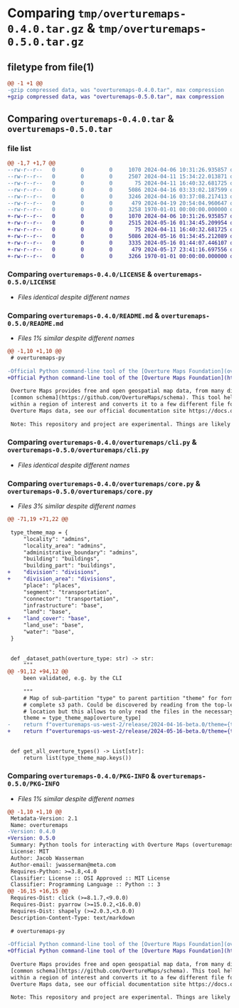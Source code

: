 # Comparing `tmp/overturemaps-0.4.0.tar.gz` & `tmp/overturemaps-0.5.0.tar.gz`

## filetype from file(1)

```diff
@@ -1 +1 @@
-gzip compressed data, was "overturemaps-0.4.0.tar", max compression
+gzip compressed data, was "overturemaps-0.5.0.tar", max compression
```

## Comparing `overturemaps-0.4.0.tar` & `overturemaps-0.5.0.tar`

### file list

```diff
@@ -1,7 +1,7 @@
--rw-r--r--   0        0        0     1070 2024-04-06 10:31:26.935857 overturemaps-0.4.0/LICENSE
--rw-r--r--   0        0        0     2507 2024-04-11 15:34:22.013871 overturemaps-0.4.0/README.md
--rw-r--r--   0        0        0       75 2024-04-11 16:40:32.681725 overturemaps-0.4.0/overturemaps/__init__.py
--rw-r--r--   0        0        0     5086 2024-04-16 03:33:02.187599 overturemaps-0.4.0/overturemaps/cli.py
--rw-r--r--   0        0        0     3246 2024-04-16 03:37:08.217413 overturemaps-0.4.0/overturemaps/core.py
--rw-r--r--   0        0        0      479 2024-04-19 20:54:04.960647 overturemaps-0.4.0/pyproject.toml
--rw-r--r--   0        0        0     3258 1970-01-01 00:00:00.000000 overturemaps-0.4.0/PKG-INFO
+-rw-r--r--   0        0        0     1070 2024-04-06 10:31:26.935857 overturemaps-0.5.0/LICENSE
+-rw-r--r--   0        0        0     2515 2024-05-16 01:34:45.209954 overturemaps-0.5.0/README.md
+-rw-r--r--   0        0        0       75 2024-04-11 16:40:32.681725 overturemaps-0.5.0/overturemaps/__init__.py
+-rw-r--r--   0        0        0     5086 2024-05-16 01:34:45.212089 overturemaps-0.5.0/overturemaps/cli.py
+-rw-r--r--   0        0        0     3335 2024-05-16 01:44:07.446107 overturemaps-0.5.0/overturemaps/core.py
+-rw-r--r--   0        0        0      479 2024-05-17 23:41:16.697556 overturemaps-0.5.0/pyproject.toml
+-rw-r--r--   0        0        0     3266 1970-01-01 00:00:00.000000 overturemaps-0.5.0/PKG-INFO
```

### Comparing `overturemaps-0.4.0/LICENSE` & `overturemaps-0.5.0/LICENSE`

 * *Files identical despite different names*

### Comparing `overturemaps-0.4.0/README.md` & `overturemaps-0.5.0/README.md`

 * *Files 1% similar despite different names*

```diff
@@ -1,10 +1,10 @@
 # overturemaps-py
 
-Official Python command-line tool of the [Overture Maps Foundation](overturemaps.org)
+Official Python command-line tool of the [Overture Maps Foundation](https://overturemaps.org)
 
 Overture Maps provides free and open geospatial map data, from many different sources and normalized to a
 [common schema](https://github.com/OvertureMaps/schema). This tool helps to download Overture data
 within a region of interest and converts it to a few different file formats. For more information about accessing
 Overture Maps data, see our official documentation site https://docs.overturemaps.org.
 
 Note: This repository and project are experimental. Things are likely change including the user interface
```

### Comparing `overturemaps-0.4.0/overturemaps/cli.py` & `overturemaps-0.5.0/overturemaps/cli.py`

 * *Files identical despite different names*

### Comparing `overturemaps-0.4.0/overturemaps/core.py` & `overturemaps-0.5.0/overturemaps/core.py`

 * *Files 3% similar despite different names*

```diff
@@ -71,19 +71,22 @@
 
 type_theme_map = {
     "locality": "admins",
     "locality_area": "admins",
     "administrative_boundary": "admins",
     "building": "buildings",
     "building_part": "buildings",
+    "division": "divisions",
+    "division_area": "divisions",
     "place": "places",
     "segment": "transportation",
     "connector": "transportation",
     "infrastructure": "base",
     "land": "base",
+    "land_cover": "base",
     "land_use": "base",
     "water": "base",
 }
 
 
 def _dataset_path(overture_type: str) -> str:
     """
@@ -91,12 +94,12 @@
     been validated, e.g. by the CLI
 
     """
     # Map of sub-partition "type" to parent partition "theme" for forming the
     # complete s3 path. Could be discovered by reading from the top-level s3
     # location but this allows to only read the files in the necessary partition.
     theme = type_theme_map[overture_type]
-    return f"overturemaps-us-west-2/release/2024-04-16-beta.0/theme={theme}/type={overture_type}/"
+    return f"overturemaps-us-west-2/release/2024-05-16-beta.0/theme={theme}/type={overture_type}/"
 
 
 def get_all_overture_types() -> List[str]:
     return list(type_theme_map.keys())
```

### Comparing `overturemaps-0.4.0/PKG-INFO` & `overturemaps-0.5.0/PKG-INFO`

 * *Files 1% similar despite different names*

```diff
@@ -1,10 +1,10 @@
 Metadata-Version: 2.1
 Name: overturemaps
-Version: 0.4.0
+Version: 0.5.0
 Summary: Python tools for interacting with Overture Maps (overturemaps.org) data.
 License: MIT
 Author: Jacob Wasserman
 Author-email: jwasserman@meta.com
 Requires-Python: >=3.8,<4.0
 Classifier: License :: OSI Approved :: MIT License
 Classifier: Programming Language :: Python :: 3
@@ -16,15 +16,15 @@
 Requires-Dist: click (>=8.1.7,<9.0.0)
 Requires-Dist: pyarrow (>=15.0.2,<16.0.0)
 Requires-Dist: shapely (>=2.0.3,<3.0.0)
 Description-Content-Type: text/markdown
 
 # overturemaps-py
 
-Official Python command-line tool of the [Overture Maps Foundation](overturemaps.org)
+Official Python command-line tool of the [Overture Maps Foundation](https://overturemaps.org)
 
 Overture Maps provides free and open geospatial map data, from many different sources and normalized to a
 [common schema](https://github.com/OvertureMaps/schema). This tool helps to download Overture data
 within a region of interest and converts it to a few different file formats. For more information about accessing
 Overture Maps data, see our official documentation site https://docs.overturemaps.org.
 
 Note: This repository and project are experimental. Things are likely change including the user interface
```

